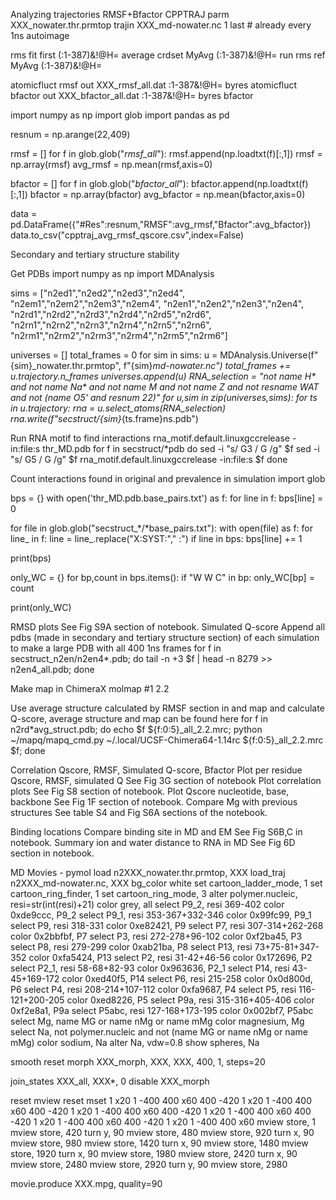 

Analyzing trajectories
RMSF+Bfactor CPPTRAJ
parm XXX_nowater.thr.prmtop
trajin XXX_md-nowater.nc 1 last # already every 1ns
autoimage

rms fit first (:1-387)&!@H=
average crdset MyAvg (:1-387)&!@H=
run
rms ref MyAvg (:1-387)&!@H=

atomicfluct rmsf out XXX_rmsf_all.dat :1-387&!@H= byres
atomicfluct bfactor out XXX_bfactor_all.dat :1-387&!@H= byres bfactor


import numpy as np
import glob
import pandas as pd

resnum = np.arange(22,409)

rmsf = []
for f in glob.glob("*rmsf_all*"):
    rmsf.append(np.loadtxt(f)[:,1])
rmsf = np.array(rmsf)
avg_rmsf = np.mean(rmsf,axis=0)

bfactor = []
for f in glob.glob("*bfactor_all*"):
    bfactor.append(np.loadtxt(f)[:,1])
bfactor = np.array(bfactor)
avg_bfactor = np.mean(bfactor,axis=0)

data = pd.DataFrame({"#Res":resnum,"RMSF":avg_rmsf,"Bfactor":avg_bfactor})
data.to_csv("cpptraj_avg_rmsf_qscore.csv",index=False)

Secondary and tertiary structure stability

Get PDBs
import numpy as np
import MDAnalysis

sims = ["n2ed1","n2ed2","n2ed3","n2ed4",
        "n2em1","n2em2","n2em3","n2em4",
        "n2en1","n2en2","n2en3","n2en4",
        "n2rd1","n2rd2","n2rd3","n2rd4","n2rd5","n2rd6",
        "n2rn1","n2rn2","n2rn3","n2rn4","n2rn5","n2rn6",
        "n2rm1","n2rm2","n2rm3","n2rm4","n2rm5","n2rm6"]

universes = []
total_frames = 0
for sim in sims:
    u = MDAnalysis.Universe(f"{sim}_nowater.thr.prmtop", f"{sim}_md-nowater.nc")
    total_frames += u.trajectory.n_frames
    universes.append(u)
RNA_selection = "not name H* and not name Na* and not name *M* and not name *Z* and not resname WAT and not (name O5' and resnum 22)"
for u,sim in zip(universes,sims):
    for ts in u.trajectory:
        rna = u.select_atoms(RNA_selection)
        rna.write(f"secstruct/{sim}_{ts.frame}ns.pdb")


Run RNA motif to find interactions
rna_motif.default.linuxgccrelease -in:file:s thr_MD.pdb
for f in secstruct/*pdb
do
  sed -i "s/ G3 / G  /g" $f
  sed -i "s/ G5 / G  /g" $f
  rna_motif.default.linuxgccrelease -in:file:s $f
done


Count interactions found in original and prevalence in simulation
import glob

bps = {}
with open('thr_MD.pdb.base_pairs.txt') as f:
    for line in f:
        bps[line] = 0


for file in glob.glob("secstruct_*/*base_pairs.txt"):
    with open(file) as f:
        for line_ in f:
            line = line_.replace("X:SYST:"," :")
            if line in bps:
                bps[line] += 1


print(bps)

only_WC = {}
for bp,count in bps.items():
    if "W W C" in bp:
        only_WC[bp] = count

print(only_WC)


RMSD plots
See Fig S9A section of notebook.
Simulated Q-score
Append all pdbs (made in secondary and tertiary structure section) of each simulation to make a large PDB with all 400 1ns frames
for f in secstruct_n2en/n2en4*.pdb; do tail -n +3 $f | head -n 8279 >> n2en4_all.pdb; done


Make map in ChimeraX
molmap #1 2.2


Use average structure calculated by RMSF section in and map and calculate Q-score, average structure and map can be found here
for f in n2rd*avg_struct.pdb;
do
  echo $f ${f:0:5}_all_2.2.mrc;
  python ~/mapq/mapq_cmd.py ~/.local/UCSF-Chimera64-1.14rc ${f:0:5}_all_2.2.mrc $f;
done


Correlation Qscore, RMSF, Simulated Q-score, Bfactor
Plot per residue Qscore, RMSF, simulated Q
See Fig 3G section of notebook
Plot correlation plots
See Fig S8 section of notebook.
Plot Qscore nucleotide, base, backbone
See Fig 1F section of notebook.
Compare Mg with previous structures
See table S4 and Fig S6A sections of the notebook.

Binding locations
Compare binding site in MD and EM
See Fig S6B,C in notebook.
Summary ion and water distance to RNA in MD
See Fig 6D section in notebook.


MD Movies - pymol
load n2XXX_nowater.thr.prmtop, XXX
load_traj n2XXX_md-nowater.nc, XXX
bg_color white
set cartoon_ladder_mode, 1
set cartoon_ring_finder, 1
set cartoon_ring_mode, 3
alter polymer.nucleic, resi=str(int(resi)+21)
color grey, all
select P9_2, resi 369-402
color 0xde9ccc, P9_2
select P9_1, resi 353-367+332-346
color 0x99fc99, P9_1
select P9, resi 318-331
color 0xe82421, P9
select P7, resi 307-314+262-268
color 0x2bbfbf, P7
select P3, resi 272-278+96-102 
color 0xf2ba45, P3
select P8, resi 279-299
color 0xab21ba, P8
select P13, resi 73+75-81+347-352
color 0xfa5424, P13
select P2, resi 31-42+46-56
color 0x172696, P2
select P2_1, resi 58-68+82-93
color 0x963636, P2_1
select P14, resi 43-45+169-172 
color 0xed40f5, P14
select P6, resi 215-258
color 0x0d800d, P6
select P4, resi 208-214+107-112
color 0xfa9687, P4
select P5, resi 116-121+200-205 
color 0xed8226, P5
select P9a, resi 315-316+405-406 
color 0xf2e8a1, P9a
select P5abc, resi 127-168+173-195 
color 0x002bf7, P5abc
select Mg, name MG or name nMg or name mMg
color magnesium, Mg
select Na, not polymer.nucleic and not (name MG or name nMg or name mMg)
color sodium, Na
alter Na, vdw=0.8
show spheres, Na

smooth
reset
morph XXX_morph, XXX, XXX, 400, 1, steps=20

join_states XXX_all, XXX*, 0
disable XXX_morph

reset
mview reset
mset 1 x20 1 -400 400 x60 400 -420 1 x20 1 -400 400 x60 400 -420 1 x20 1 -400 400 x60  400 -420 1 x20 1 -400 400 x60  400 -420 1 x20 1 -400 400 x60  400 -420 1 x20 1 -400 400 x60
mview store, 1
mview store, 420
turn y, 90
mview store, 480
mview store, 920
turn x, 90
mview store, 980
mview store, 1420
turn x, 90
mview store, 1480
mview store, 1920
turn x, 90
mview store, 1980
mview store, 2420
turn x, 90
mview store, 2480
mview store, 2920
turn y, 90
mview store, 2980

movie.produce XXX.mpg, quality=90


